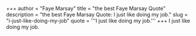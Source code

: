 +++
author = "Faye Marsay"
title = "the best Faye Marsay Quote"
description = "the best Faye Marsay Quote: I just like doing my job."
slug = "i-just-like-doing-my-job"
quote = '''I just like doing my job.'''
+++
I just like doing my job.
